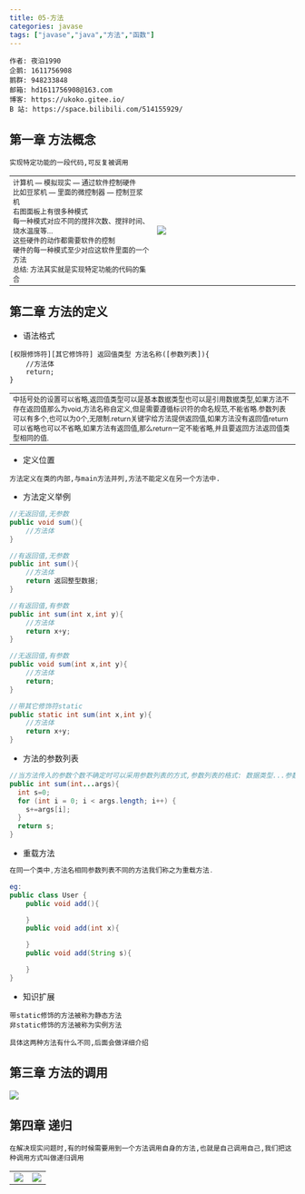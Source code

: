 ```yaml
---
title: 05-方法
categories: javase
tags: ["javase","java","方法","函数"]
---
```


```
作者: 夜泊1990
企鹅: 1611756908
鹅群: 948233848
邮箱: hd1611756908@163.com
博客: https://ukoko.gitee.io/
B 站: https://space.bilibili.com/514155929/
```

## 第一章 方法概念

<!-- more -->

```
实现特定功能的一段代码,可反复被调用
```

<table>
	<tbody>
		<tr>
			<td style="font-size:12px;width:50%;">
				计算机 — 模拟现实 — 通过软件控制硬件<br/>比如豆浆机 — 里面的微控制器 — 控制豆浆机<br/>右图面板上有很多种模式<br/>每一种模式对应不同的搅拌次数、搅拌时间、烧水温度等…<br/>这些硬件的动作都需要软件的控制<br/>硬件的每一种模式至少对应这软件里面的一个方法<br/>总结: 方法其实就是实现特定功能的代码的集合
			</td>
			<td style="width:50%;">
				<img src="https://note.youdao.com/yws/api/personal/file/WEBb24ff3680bb53f5a769d7d00122c62f8?method=download&shareKey=2fc31da17367fbad0ff23bfe1ef86478">
			</td>
		</tr>
	</tbody>
</table>



## 第二章 方法的定义

* 语法格式

```
[权限修饰符][其它修饰符] 返回值类型 方法名称([参数列表]){
	//方法体
	return;
}
```

<table>
	<tbody>
		<tr>
			<td style="font-size: 12px;">
				中括号处的设置可以省略,返回值类型可以是基本数据类型也可以是引用数据类型,如果方法不存在返回值那么为void,方法名称自定义,但是需要遵循标识符的命名规范,不能省略.参数列表可以有多个,也可以为0个,无限制.return关键字给方法提供返回值,如果方法没有返回值return可以省略也可以不省略,如果方法有返回值,那么return一定不能省略,并且要返回方法返回值类型相同的值.
			</td>
		</tr>
	</tbody>
</table>



* 定义位置

```
方法定义在类的内部,与main方法并列,方法不能定义在另一个方法中.
```

* 方法定义举例

```java
//无返回值,无参数
public void sum(){
	//方法体
}

//有返回值,无参数
public int sum(){
	//方法体
	return 返回整型数据;
}

//有返回值,有参数
public int sum(int x,int y){
	//方法体
	return x+y;
}

//无返回值,有参数
public void sum(int x,int y){
	//方法体
	return;
}

//带其它修饰符static
public static int sum(int x,int y){
	//方法体
	return x+y;
}
```

* 方法的参数列表

```java
//当方法传入的参数个数不确定时可以采用参数列表的方式,参数列表的格式: 数据类型...参数名
public int sum(int...args){
  int s=0;
  for (int i = 0; i < args.length; i++) {
    s+=args[i];
  }
  return s;
}
```

* 重载方法

```java
在同一个类中,方法名相同参数列表不同的方法我们称之为重载方法.

eg:
public class User {
    public void add(){

    }
    public void add(int x){

    }
    public void add(String s){

    }
}
```

* 知识扩展

```
带static修饰的方法被称为静态方法
非static修饰的方法被称为实例方法

具体这两种方法有什么不同,后面会做详细介绍
```

## 第三章 方法的调用

<img src="https://note.youdao.com/yws/api/personal/file/WEB6b73f2b91946530eaf224143d29bc203?method=download&shareKey=c64de07ad6c7e1806538bb840faeb89c">

## 第四章 递归

```
在解决现实问题时,有的时候需要用到一个方法调用自身的方法,也就是自己调用自己,我们把这种调用方式叫做递归调用
```

<table>
	<tbody>
		<tr>
			<td>
				<img src="https://note.youdao.com/yws/api/personal/file/WEB032d85267478c6a8363a2d41187ddbe2?method=download&shareKey=b7f23c9143e675f22b7aed3be0fd71a3">
			</td>
			<td>
				<img src="https://note.youdao.com/yws/api/personal/file/WEB7445eb4c90931367b493060c0c535297?method=download&shareKey=5137fcea1433cd55960e33fa1fe53d8b">
			</td>
		</tr>
	</tbody>
</table>
